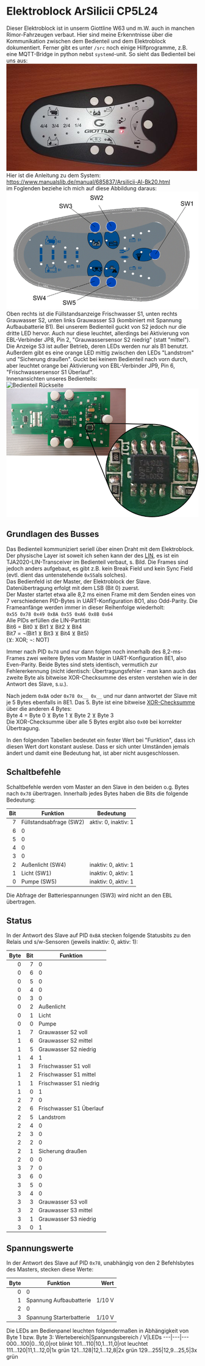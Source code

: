 # Elektroblock ArSilicii CP5L24
Dieser Elektroblock ist in unserm Giottline W63 und m.W. auch in manchen Rimor-Fahrzeugen verbaut. Hier sind meine Erkenntnisse über die Kommunikation zwischen dem Bedienteil und dem Elektroblock dokumentiert. Ferner gibt es unter `/src` noch einige Hilfprogramme, z.B. eine MQTT-Bridge in python nebst `systemd`-unit.
So sieht das Bedienteil bei uns aus:  
![Bedienteil](Bedienteil.jpg)  
Hier ist die Anleitung zu dem System: https://www.manualslib.de/manual/685837/Arsilicii-Al-Bk20.html  
im Foglenden beziehe ich mich auf diese Abbildung daraus:  
![Bedienteil](bedienteil_manual.png)  
Oben rechts ist die Füllstandsanzeige Frischwasser S1, unten rechts Grauwasser S2, unten links Grauwasser S3 (kombiniert mit Spannung Aufbaubatterie B1). Bei unserem Bedienteil guckt von S2 jedoch nur die dritte LED hervor. Auch nur diese leuchtet, allerdings bei Aktivierung von EBL-Verbinder JP8, Pin 2, "Grauwassersensor S2 niedrig" (statt "mittel").  
Die Anzeige S3 ist außer Betrieb, deren LEDs werden nur als B1 benutzt.  
Außerdem gibt es eine orange LED mittig zwischen den LEDs "Landstrom" und "Sicherung draußen". Guckt bei keinem Bedienteil nach vorn durch, aber leuchtet orange bei Aktivierung von EBL-Verbinder JP9, Pin 6, "Frischwassersensor S1 Überlauf".  
Innenansichten unseres Bedienteils:  
![Bedienteil Rückseite](Bedienteil_Rückseite.jpg)  
![Platine Bedienteil](Platine_Bedienteil.png)  

## Grundlagen des Busses
Das Bedienteil kommuniziert seriell über einen Draht mit dem Elektroblock. Der physische Layer ist soweit ich sehen kann der des [LIN](https://www.cs-group.de/wp-content/uploads/2016/11/LIN_Specification_Package_2.2A.pdf), es ist ein TJA2020-LIN-Transceiver im Bedienteil verbaut, s. Bild. Die Frames sind jedoch anders aufgebaut, es gibt z.B. kein Break Field und kein Sync Field (evtl. dient das untenstehende `0x55`als solches).  
Das Bedienfeld ist der Master, der Elektroblock der Slave.  
Datenübertragung erfolgt mit dem LSB (Bit 0) zuerst.  
Der Master startet etwa alle 8,2 ms einen Frame mit dem Senden eines von 7 verschiedenen PID-Bytes in UART-Konfiguration 8O1, also Odd-Parity. Die Frameanfänge werden immer in dieser Reihenfolge wiederholt:  
`0x55 0x78 0x49 0xBA 0x55 0xA6 0x8B 0x64`  
Alle PIDs erfüllen die LIN-Partität:  
Bit6 = Bit0 ⊻ Bit1 ⊻ Bit2 ⊻ Bit4  
Bit7 = ¬(Bit1 ⊻ Bit3 ⊻ Bit4 ⊻ Bit5)  
(⊻: XOR; ¬: NOT)

Immer nach PID `0x78` und nur dann folgen noch innerhalb des 8,2-ms-Frames zwei weitere Bytes vom Master in UART-Konfiguration 8E1, also Even-Parity. Beide Bytes sind stets identisch, vermutlich zur Fehlererkennung (nicht identisch: Übertragungsfehler - man kann auch das zweite Byte als bitweise XOR-Checksumme des ersten verstehen wie in der Antwort des Slave, s.u.). 

Nach jedem `0xBA` oder `0x78 0x__ 0x__` und nur dann antwortet der Slave mit je 5 Bytes ebenfalls in 8E1. Das 5. Byte ist eine bitweise [XOR-Checksumme](https://en.wikipedia.org/wiki/Checksum#Parity_byte_or_parity_word) über die anderen 4 Bytes:  
Byte 4 = Byte 0 ⊻ Byte 1 ⊻ Byte 2 ⊻ Byte 3  
Die XOR-Checksumme über alle 5 Bytes ergibt also `0x00` bei korrekter Übertragung.

In den folgenden Tabellen bedeutet ein fester Wert bei "Funktion", dass ich diesen Wert dort konstant auslese. Dass er sich unter Umständen jemals ändert und damit eine Bedeutung hat, ist aber nicht ausgeschlossen.

## Schaltbefehle
Schaltbefehle werden vom Master an den Slave in den beiden o.g. Bytes nach `0x78` übertragen. Innerhalb jedes Bytes haben die Bits die folgende Bedeutung:

Bit|Funktion|Bedeutung
---:|--- |---
7|Füllstandsabfrage (SW2)|aktiv: 0, inaktiv: 1
6|0
5|0
4|0
3|0
2|Außenlicht (SW4)|inaktiv: 0, aktiv: 1
1|Licht (SW1)|inaktiv: 0, aktiv: 1
0|Pumpe (SW5)|inaktiv: 0, aktiv: 1

Die Abfrage der Batteriespannungen (SW3) wird nicht an den EBL übertragen.

## Status
In der Antwort des Slave auf PID `0xBA` stecken folgende Statusbits zu den Relais und s/w-Sensoren (jeweils inaktiv: 0, aktiv: 1):

Byte|Bit|Funktion
---:|---:|---
0|7|0
0|6|0
0|5|0
0|4|0
0|3|0
0|2|Außenlicht
0|1|Licht
0|0|Pumpe
1|7|Grauwasser S2 voll
1|6|Grauwasser S2 mittel
1|5|Grauwasser S2 niedrig
1|4|1
1|3|Frischwasser S1 voll   
1|2|Frischwasser S1 mittel 
1|1|Frischwasser S1 niedrig
1|0|1
2|7|0
2|6|Frischwasser S1 Überlauf
2|5|Landstrom
2|4|0
2|3|0
2|2|0
2|1|Sicherung draußen
2|0|0
3|7|0
3|6|0
3|5|0
3|4|0
3|3|Grauwasser S3 voll
3|2|Grauwasser S3 mittel
3|1|Grauwasser S3 niedrig
3|0|1

## Spannungswerte
In der Antwort des Slave auf PID `0x78`, unabhängig von den 2 Befehlsbytes des Masters, stecken diese Werte:

Byte|Funktion|Wert
---:|---|---:
0|0|
1|Spannung Aufbaubatterie|1/10 V
2|0|
3|Spannung Starterbatterie|1/10 V


Die LEDs am Bedienpanel leuchten folgendermaßen in Abhängigkeit von Byte 1 bzw. Byte 3:
Wertebereich|Spannungsbereich / V|LEDs
---|---|---
000...100|0...10,0|rot blinkt
101...110|10,1...11,0|rot leuchtet
111...120|11,1...12,0|1x grün
121...128|12,1...12,8|2x grün
129...255|12,9...25,5|3x grün
